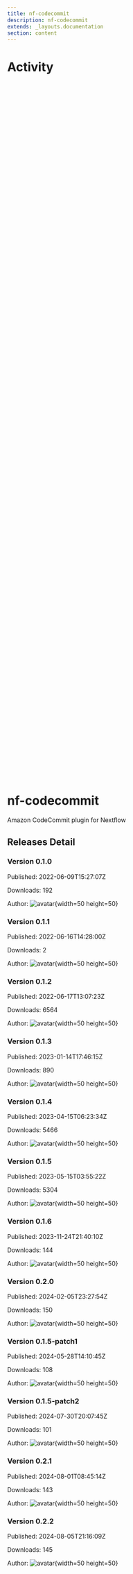 ```yaml
---
title: nf-codecommit
description: nf-codecommit
extends: _layouts.documentation
section: content
---
```


# Activity

<div style="position: relative; height:40vh; width:80vw">
    <canvas id="releases"></canvas>
</div>
<script type="module" src="nf-codecommit.js"></script>

# nf-codecommit
Amazon CodeCommit plugin for Nextflow


## Releases Detail


### Version 0.1.0

Published: 2022-06-09T15:27:07Z

Downloads: 192

Author: ![avatar](https://avatars.githubusercontent.com/u/816968?v=4 "pditommaso"){width=50 height=50}


### Version 0.1.1

Published: 2022-06-16T14:28:00Z

Downloads: 2

Author: ![avatar](https://avatars.githubusercontent.com/u/816968?v=4 "pditommaso"){width=50 height=50}


### Version 0.1.2

Published: 2022-06-17T13:07:23Z

Downloads: 6564

Author: ![avatar](https://avatars.githubusercontent.com/u/816968?v=4 "pditommaso"){width=50 height=50}


### Version 0.1.3

Published: 2023-01-14T17:46:15Z

Downloads: 890

Author: ![avatar](https://avatars.githubusercontent.com/u/816968?v=4 "pditommaso"){width=50 height=50}


### Version 0.1.4

Published: 2023-04-15T06:23:34Z

Downloads: 5466

Author: ![avatar](https://avatars.githubusercontent.com/u/816968?v=4 "pditommaso"){width=50 height=50}


### Version 0.1.5

Published: 2023-05-15T03:55:22Z

Downloads: 5304

Author: ![avatar](https://avatars.githubusercontent.com/u/816968?v=4 "pditommaso"){width=50 height=50}


### Version 0.1.6

Published: 2023-11-24T21:40:10Z

Downloads: 144

Author: ![avatar](https://avatars.githubusercontent.com/u/816968?v=4 "pditommaso"){width=50 height=50}


### Version 0.2.0

Published: 2024-02-05T23:27:54Z

Downloads: 150

Author: ![avatar](https://avatars.githubusercontent.com/u/816968?v=4 "pditommaso"){width=50 height=50}


### Version 0.1.5-patch1

Published: 2024-05-28T14:10:45Z

Downloads: 108

Author: ![avatar](https://avatars.githubusercontent.com/u/816968?v=4 "pditommaso"){width=50 height=50}


### Version 0.1.5-patch2

Published: 2024-07-30T20:07:45Z

Downloads: 101

Author: ![avatar](https://avatars.githubusercontent.com/u/816968?v=4 "pditommaso"){width=50 height=50}


### Version 0.2.1

Published: 2024-08-01T08:45:14Z

Downloads: 143

Author: ![avatar](https://avatars.githubusercontent.com/u/816968?v=4 "pditommaso"){width=50 height=50}


### Version 0.2.2

Published: 2024-08-05T21:16:09Z

Downloads: 145

Author: ![avatar](https://avatars.githubusercontent.com/u/816968?v=4 "pditommaso"){width=50 height=50}

